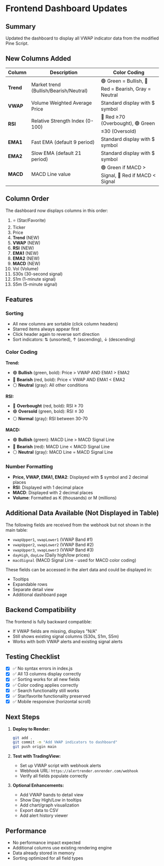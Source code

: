 # Frontend Dashboard Updates

## Summary
Updated the dashboard to display all VWAP indicator data from the modified Pine Script.

## New Columns Added

| Column | Description | Color Coding |
|--------|-------------|--------------|
| **Trend** | Market trend (Bullish/Bearish/Neutral) | 🟢 Green = Bullish, 🔴 Red = Bearish, Gray = Neutral |
| **VWAP** | Volume Weighted Average Price | Standard display with $ symbol |
| **RSI** | Relative Strength Index (0-100) | 🔴 Red ≥70 (Overbought), 🟢 Green ≤30 (Oversold) |
| **EMA1** | Fast EMA (default 9 period) | Standard display with $ symbol |
| **EMA2** | Slow EMA (default 21 period) | Standard display with $ symbol |
| **MACD** | MACD Line value | 🟢 Green if MACD > Signal, 🔴 Red if MACD < Signal |

## Column Order

The dashboard now displays columns in this order:
1. ⭐ (Star/Favorite)
2. Ticker
3. Price
4. **Trend** (NEW)
5. **VWAP** (NEW)
6. **RSI** (NEW)
7. **EMA1** (NEW)
8. **EMA2** (NEW)
9. **MACD** (NEW)
10. Vol (Volume)
11. S30s (30-second signal)
12. S1m (1-minute signal)
13. S5m (5-minute signal)

## Features

### Sorting
- All new columns are sortable (click column headers)
- Starred items always appear first
- Click header again to reverse sort direction
- Sort indicators: ⇅ (unsorted), ↑ (ascending), ↓ (descending)

### Color Coding

**Trend:**
- 🟢 **Bullish** (green, bold): Price > VWAP AND EMA1 > EMA2
- 🔴 **Bearish** (red, bold): Price < VWAP AND EMA1 < EMA2
- ⚪ **Neutral** (gray): All other conditions

**RSI:**
- 🔴 **Overbought** (red, bold): RSI ≥ 70
- 🟢 **Oversold** (green, bold): RSI ≤ 30
- ⚪ **Normal** (gray): RSI between 30-70

**MACD:**
- 🟢 **Bullish** (green): MACD Line > MACD Signal Line
- 🔴 **Bearish** (red): MACD Line < MACD Signal Line
- ⚪ **Neutral** (gray): MACD Line = MACD Signal Line

### Number Formatting
- **Price, VWAP, EMA1, EMA2**: Displayed with $ symbol and 2 decimal places
- **RSI**: Displayed with 1 decimal place
- **MACD**: Displayed with 2 decimal places
- **Volume**: Formatted as K (thousands) or M (millions)

## Additional Data Available (Not Displayed in Table)

The following fields are received from the webhook but not shown in the main table:
- `vwapUpper1`, `vwapLower1` (VWAP Band #1)
- `vwapUpper2`, `vwapLower2` (VWAP Band #2)
- `vwapUpper3`, `vwapLower3` (VWAP Band #3)
- `dayHigh`, `dayLow` (Daily high/low prices)
- `macdSignal` (MACD Signal Line - used for MACD color coding)

These fields can be accessed in the alert data and could be displayed in:
- Tooltips
- Expandable rows
- Separate detail view
- Additional dashboard page

## Backend Compatibility

The frontend is fully backward compatible:
- If VWAP fields are missing, displays "N/A"
- Still shows existing signal columns (S30s, S1m, S5m)
- Works with both VWAP alerts and existing signal alerts

## Testing Checklist

- [x] ✅ No syntax errors in index.js
- [x] ✅ All 13 columns display correctly
- [x] ✅ Sorting works for all new fields
- [x] ✅ Color coding applies correctly
- [x] ✅ Search functionality still works
- [x] ✅ Star/favorite functionality preserved
- [x] ✅ Mobile responsive (horizontal scroll)

## Next Steps

1. **Deploy to Render:**
   ```bash
   git add .
   git commit -m "Add VWAP indicators to dashboard"
   git push origin main
   ```

2. **Test with TradingView:**
   - Set up VWAP script with webhook alerts
   - Webhook URL: `https://alertrender.onrender.com/webhook`
   - Verify all fields populate correctly

3. **Optional Enhancements:**
   - Add VWAP bands to detail view
   - Show Day High/Low in tooltips
   - Add chart/graph visualization
   - Export data to CSV
   - Add alert history viewer

## Performance

- No performance impact expected
- Additional columns use existing rendering engine
- Data already stored in memory
- Sorting optimized for all field types

